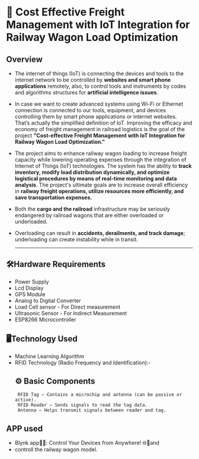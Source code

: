 # 🚋 Cost Effective Freight Management with IoT Integration for Railway Wagon Load Optimization
## Overview
- The internet of things (IoT) is connecting the devices and tools to the internet network to be controlled by **websites and smart phone applications** remotely, also, to control tools and instruments by codes and algorithms structures for **artificial intelligence issues**. 
- In case we want to create advanced systems using Wi-Fi or Ethernet connection is connected to our tools, equipment, and devices controlling them by smart phone applications or internet websites. That’s actually the simplified definition of IoT. Improving the efficacy and economy of freight management in railroad logistics is the goal of the project **"Cost-effective Freight Management with IoT Integration for Railway Wagon Load Optimization."**
- The project aims to enhance railway wagon loading to increase freight capacity while lowering operating expenses through the integration of Internet of Things (IoT) technologies. The system has the ability to **track inventory, modify load distribution dynamically, and optimize logistical procedures by means of real-time monitoring and data analysis**. The project's ultimate goals are to increase overall efficiency in **railway freight operations, utilize resources more efficiently, and save transportation expenses.**
- Both the **cargo and the railroad** infrastructure may be seriously endangered by railroad wagons that are either overloaded or underloaded.
- Overloading can result in **accidents, derailments, and track damage**; underloading can create instability while in transit.

  ---
## 🛠️Hardware Requirements
- Power Supply
- Lcd Display
- GPS Module
- Analog to Digital Converter
- Load Cell sensor - For Direct measurement
- Ultrasonic Sensor - For Indirect Measurement
- ESP8266 Microcontroller

## 🖥️Technology Used 
- Machine Learning Algorithm
- RFID Technology (Radio Frequency and Identification):-
  ## ⚙️ Basic Components
       RFID Tag – Contains a microchip and antenna (can be passive or active).
       RFID Reader – Sends signals to read the tag data.
       Antenna – Helps transmit signals between reader and tag.

## APP used
- Blynk app📲✨: Control Your Devices from Anywhere! 🌐🔌and
- controll the railway wagon model.


  
